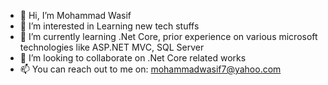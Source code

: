 - 👋 Hi, I’m Mohammad Wasif
- 👀 I’m interested in Learning new tech stuffs
- 🌱 I’m currently learning .Net Core, prior experience on various microsoft technologies like ASP.NET MVC, SQL Server
- 💞️ I’m looking to collaborate on .Net Core related works
- 📫 You can reach out to me on: mohammadwasif7@yahoo.com
